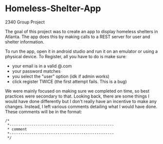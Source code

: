 # Homeless-Shelter-App
2340 Group Project

The goal of this project was to create an app to display homeless shelters in Atlanta.
The app does this by making calls to a REST server for user and shelter information.

To run the app, open it in android studio and run it on an emulator or using a physical device.
To Register, all you have to do is make sure:
  - your email is in a valid <username>@<email>.com
  - your password matches
  - you select the "user" option (idk if admin works)
  - click register TWICE (the first attempt fails. This is a bug)

We were mainly focused on making sure we completed on time, so best practices were secondary to that.
Looking back, there are some things I would have done differently but I don't really have an incentive to make any changes.
Instead, I left various comments detailing what I would have done.
These comments will be in the format:

```
/*
 *------------------------------------------------
 * comment
 *------------------------------------------------
 */
```
